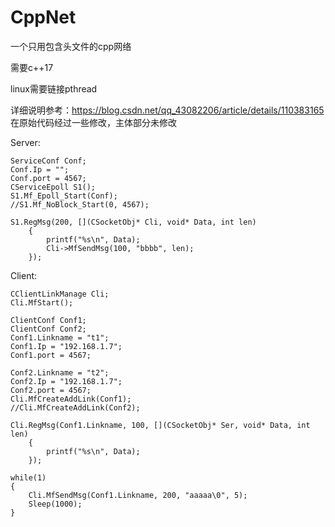 # CppNet
一个只用包含头文件的cpp网络

需要c++17

linux需要链接pthread

详细说明参考：https://blog.csdn.net/qq_43082206/article/details/110383165 在原始代码经过一些修改，主体部分未修改

Server:

    ServiceConf Conf;
    Conf.Ip = "";
    Conf.port = 4567;
    CServiceEpoll S1();
	S1.Mf_Epoll_Start(Conf);
	//S1.Mf_NoBlock_Start(0, 4567);

    S1.RegMsg(200, [](CSocketObj* Cli, void* Data, int len)
        {
            printf("%s\n", Data);
            Cli->MfSendMsg(100, "bbbb", len);
        });

Client:

	CClientLinkManage Cli;
	Cli.MfStart();

	ClientConf Conf1;
	ClientConf Conf2;
	Conf1.Linkname = "t1";
	Conf1.Ip = "192.168.1.7";
	Conf1.port = 4567;

	Conf2.Linkname = "t2";
	Conf2.Ip = "192.168.1.7";
	Conf2.port = 4567;
	Cli.MfCreateAddLink(Conf1);
	//Cli.MfCreateAddLink(Conf2);

	Cli.RegMsg(Conf1.Linkname, 100, [](CSocketObj* Ser, void* Data, int len)
		{
			printf("%s\n", Data);
		});

	while(1)
	{
		Cli.MfSendMsg(Conf1.Linkname, 200, "aaaaa\0", 5);
		Sleep(1000);
	}
